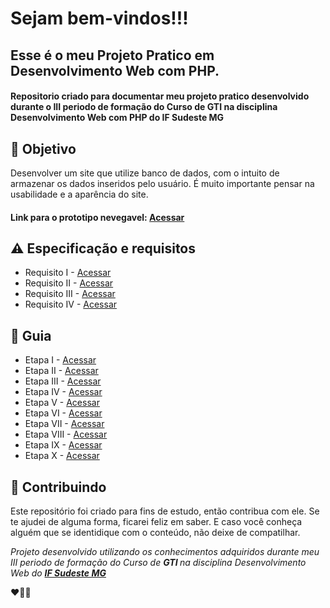 
<h1> Sejam bem-vindos!!! </h1>
<h2> Esse é o meu Projeto Pratico em Desenvolvimento Web com PHP. </h2>

<h4> Repositorio criado para documentar meu projeto pratico desenvolvido durante o III periodo de formação do Curso de GTI
 na disciplina Desenvolvimento Web com PHP do IF Sudeste MG </h4>


<h2> 🎯 Objetivo </h2>
Desenvolver um site que utilize banco de dados, com o intuito de armazenar os dados inseridos pelo usuário. É muito importante pensar na usabilidade e a aparência do site.


<h4> 
 Link para o prototipo nevegavel: 
<a href="https://www.figma.com/proto/KvOXCxhZu8LymooOMTSf1D/Trabalho-Delphi?node-id=1471%3A565&scaling=min-zoom&page-id=901%3A338&starting-point-node-id=1471%3A565&scaling=scale-down-width&hide-ui=1"> <strong> Acessar </strong></a>
</h4>


<h2 dir="auto"> ⚠️ Especificação e requisitos </h2>
<ul dir="auto">
<li> Requisito I -  <a href=" https:// "> Acessar </a></li>
<li> Requisito II -   <a href=" https:// "> Acessar </a></li>
<li> Requisito III -   <a href=" https:// "> Acessar </a></li>
<li> Requisito IV -  <a href=" https:// "> Acessar </a></li>
</ul>


<h2 dir="auto"> 🚦 Guia </h2>
<ul dir="auto">
<li> Etapa I - <a href=" https:// "> Acessar </a></li>
<li> Etapa II - <a href=" https:// "> Acessar </a></li>
<li> Etapa III - <a href=" https:// "> Acessar </a></li>
<li> Etapa IV -  <a href=" https:// "> Acessar </a></li>
<li> Etapa V -  <a href=" https:// "> Acessar </a></li>
<li> Etapa VI -  <a href=" https:// "> Acessar </a></li>
<li> Etapa VII - <a href=" https:// "> Acessar </a></li>
<li> Etapa VIII - <a href=" https:// "> Acessar </a></li>
<li> Etapa IX - <a href=" https:// "> Acessar </a></li>
<li> Etapa X -  <a href=" https:// "> Acessar </a></li>
</ul>



<h2 dir="auto"> 🤝 Contribuindo </h2>




<p dir="auto">Este repositório foi criado para fins de estudo, então contribua com ele. Se te ajudei de alguma forma, ficarei feliz em
saber. E caso você conheça alguém que se identidique com o conteúdo, não deixe de compatilhar.</p>


<p dir="auto"> 
 <em>
  Projeto desenvolvido utilizando os conhecimentos adquiridos durante meu III periodo de formação do Curso de <strong> GTI </strong>
  na disciplina Desenvolvimento Web do <a href="https://www.ifsudestemg.edu.br/muriae"> <strong> IF Sudeste MG </strong></a>
 </em> 
 
 ❤️💚💚
</p>
